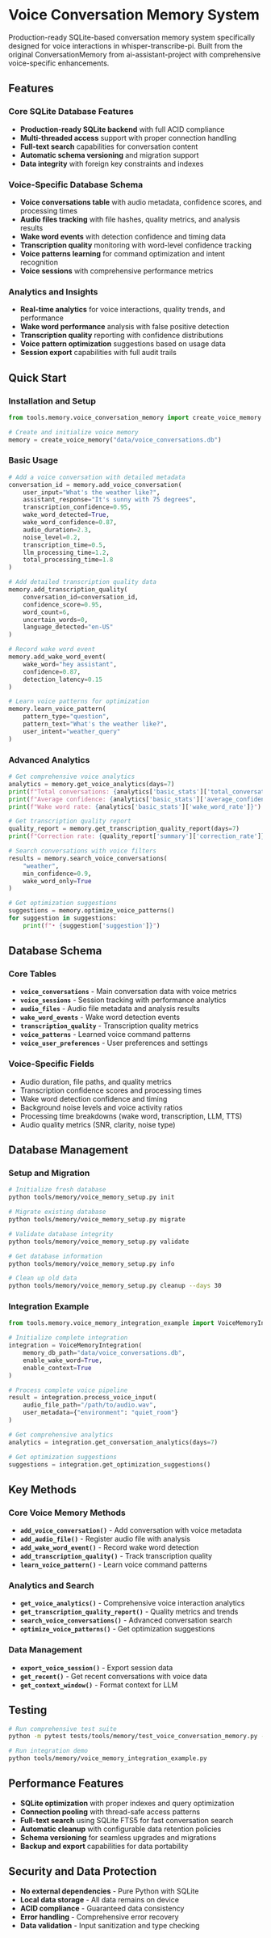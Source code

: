 # Voice Conversation Memory System

Production-ready SQLite-based conversation memory system specifically designed for voice interactions in whisper-transcribe-pi. Built from the original ConversationMemory from ai-assistant-project with comprehensive voice-specific enhancements.

## Features

### Core SQLite Database Features
- **Production-ready SQLite backend** with full ACID compliance
- **Multi-threaded access** support with proper connection handling
- **Full-text search** capabilities for conversation content
- **Automatic schema versioning** and migration support
- **Data integrity** with foreign key constraints and indexes

### Voice-Specific Database Schema
- **Voice conversations table** with audio metadata, confidence scores, and processing times
- **Audio files tracking** with file hashes, quality metrics, and analysis results
- **Wake word events** with detection confidence and timing data
- **Transcription quality** monitoring with word-level confidence tracking
- **Voice patterns learning** for command optimization and intent recognition
- **Voice sessions** with comprehensive performance metrics

### Analytics and Insights
- **Real-time analytics** for voice interactions, quality trends, and performance
- **Wake word performance** analysis with false positive detection
- **Transcription quality** reporting with confidence distributions
- **Voice pattern optimization** suggestions based on usage data
- **Session export** capabilities with full audit trails

## Quick Start

### Installation and Setup

```python
from tools.memory.voice_conversation_memory import create_voice_memory

# Create and initialize voice memory
memory = create_voice_memory("data/voice_conversations.db")
```

### Basic Usage

```python
# Add a voice conversation with detailed metadata
conversation_id = memory.add_voice_conversation(
    user_input="What's the weather like?",
    assistant_response="It's sunny with 75 degrees",
    transcription_confidence=0.95,
    wake_word_detected=True,
    wake_word_confidence=0.87,
    audio_duration=2.3,
    noise_level=0.2,
    transcription_time=0.5,
    llm_processing_time=1.2,
    total_processing_time=1.8
)

# Add detailed transcription quality data
memory.add_transcription_quality(
    conversation_id=conversation_id,
    confidence_score=0.95,
    word_count=6,
    uncertain_words=0,
    language_detected="en-US"
)

# Record wake word event
memory.add_wake_word_event(
    wake_word="hey assistant",
    confidence=0.87,
    detection_latency=0.15
)

# Learn voice patterns for optimization
memory.learn_voice_pattern(
    pattern_type="question",
    pattern_text="What's the weather like?",
    user_intent="weather_query"
)
```

### Advanced Analytics

```python
# Get comprehensive voice analytics
analytics = memory.get_voice_analytics(days=7)
print(f"Total conversations: {analytics['basic_stats']['total_conversations']}")
print(f"Average confidence: {analytics['basic_stats']['average_confidence']}")
print(f"Wake word rate: {analytics['basic_stats']['wake_word_rate']}")

# Get transcription quality report
quality_report = memory.get_transcription_quality_report(days=7)
print(f"Correction rate: {quality_report['summary']['correction_rate']}")

# Search conversations with voice filters
results = memory.search_voice_conversations(
    "weather", 
    min_confidence=0.9,
    wake_word_only=True
)

# Get optimization suggestions
suggestions = memory.optimize_voice_patterns()
for suggestion in suggestions:
    print(f"• {suggestion['suggestion']}")
```

## Database Schema

### Core Tables
- **`voice_conversations`** - Main conversation data with voice metrics
- **`voice_sessions`** - Session tracking with performance analytics
- **`audio_files`** - Audio file metadata and analysis results
- **`wake_word_events`** - Wake word detection events
- **`transcription_quality`** - Transcription quality metrics
- **`voice_patterns`** - Learned voice command patterns
- **`voice_user_preferences`** - User preferences and settings

### Voice-Specific Fields
- Audio duration, file paths, and quality metrics
- Transcription confidence scores and processing times
- Wake word detection confidence and timing
- Background noise levels and voice activity ratios
- Processing time breakdowns (wake word, transcription, LLM, TTS)
- Audio quality metrics (SNR, clarity, noise type)

## Database Management

### Setup and Migration

```bash
# Initialize fresh database
python tools/memory/voice_memory_setup.py init

# Migrate existing database
python tools/memory/voice_memory_setup.py migrate

# Validate database integrity
python tools/memory/voice_memory_setup.py validate

# Get database information
python tools/memory/voice_memory_setup.py info

# Clean up old data
python tools/memory/voice_memory_setup.py cleanup --days 30
```

### Integration Example

```python
from tools.memory.voice_memory_integration_example import VoiceMemoryIntegration

# Initialize complete integration
integration = VoiceMemoryIntegration(
    memory_db_path="data/voice_conversations.db",
    enable_wake_word=True,
    enable_context=True
)

# Process complete voice pipeline
result = integration.process_voice_input(
    audio_file_path="/path/to/audio.wav",
    user_metadata={"environment": "quiet_room"}
)

# Get comprehensive analytics
analytics = integration.get_conversation_analytics(days=7)

# Get optimization suggestions
suggestions = integration.get_optimization_suggestions()
```

## Key Methods

### Core Voice Memory Methods
- **`add_voice_conversation()`** - Add conversation with voice metadata
- **`add_audio_file()`** - Register audio file with analysis
- **`add_wake_word_event()`** - Record wake word detection
- **`add_transcription_quality()`** - Track transcription quality
- **`learn_voice_pattern()`** - Learn voice command patterns

### Analytics and Search
- **`get_voice_analytics()`** - Comprehensive voice interaction analytics
- **`get_transcription_quality_report()`** - Quality metrics and trends
- **`search_voice_conversations()`** - Advanced conversation search
- **`optimize_voice_patterns()`** - Get optimization suggestions

### Data Management
- **`export_voice_session()`** - Export session data
- **`get_recent()`** - Get recent conversations with voice data
- **`get_context_window()`** - Format context for LLM

## Testing

```bash
# Run comprehensive test suite
python -m pytest tests/tools/memory/test_voice_conversation_memory.py -v

# Run integration demo
python tools/memory/voice_memory_integration_example.py
```

## Performance Features

- **SQLite optimization** with proper indexes and query optimization
- **Connection pooling** with thread-safe access patterns
- **Full-text search** using SQLite FTS5 for fast conversation search
- **Automatic cleanup** with configurable data retention policies
- **Schema versioning** for seamless upgrades and migrations
- **Backup and export** capabilities for data portability

## Security and Data Protection

- **No external dependencies** - Pure Python with SQLite
- **Local data storage** - All data remains on device
- **ACID compliance** - Guaranteed data consistency
- **Error handling** - Comprehensive error recovery
- **Data validation** - Input sanitization and type checking